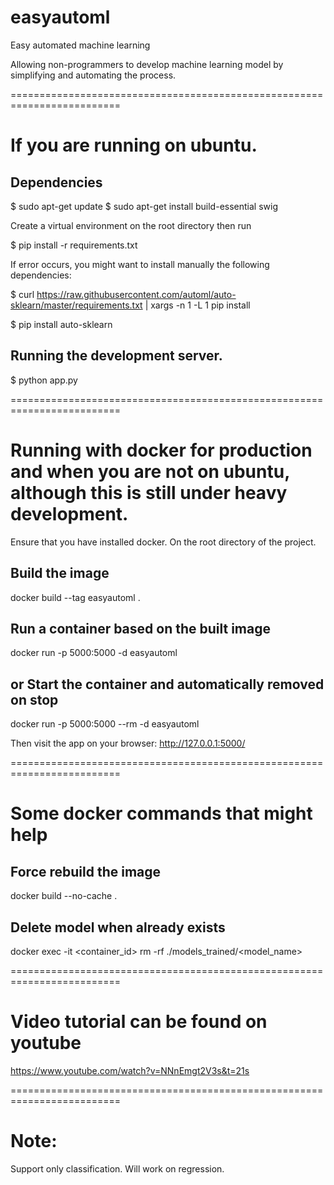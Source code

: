 # easyautoml
Easy automated machine learning

Allowing non-programmers to develop machine learning model by simplifying and automating the process.

=========================================================================

# If you are running on ubuntu.

## Dependencies
$ sudo apt-get update
$ sudo apt-get install build-essential swig


Create a virtual environment on the root directory then run

$ pip install -r requirements.txt

If error occurs, you might want to install manually the following dependencies:

$ curl https://raw.githubusercontent.com/automl/auto-sklearn/master/requirements.txt | xargs -n 1 -L 1 pip install

$ pip install auto-sklearn

## Running the development server.

$ python app.py


=========================================================================

# Running with docker for production and when you are not on ubuntu, although this is still under heavy development. 

Ensure that you have installed docker. On the root directory of the project.

## Build the image
docker build --tag easyautoml .

## Run a container based on the built image
docker run -p 5000:5000 -d easyautoml

## or Start the container and automatically removed on stop
docker run -p 5000:5000 --rm -d easyautoml

Then visit the app on your browser: http://127.0.0.1:5000/

=========================================================================
# Some docker commands that might help

## Force rebuild the image
docker build --no-cache .

## Delete model when already exists
docker exec -it <container_id> rm -rf ./models_trained/<model_name>


=========================================================================

# Video tutorial can be found on youtube
https://www.youtube.com/watch?v=NNnEmgt2V3s&t=21s


=========================================================================

# Note:
Support only classification.
Will work on regression.